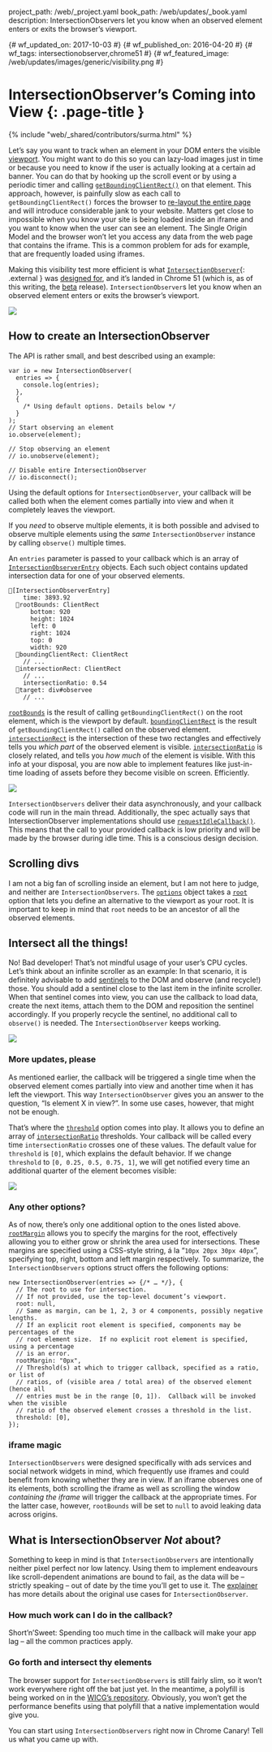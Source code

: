 project_path: /web/_project.yaml
book_path: /web/updates/_book.yaml
description: IntersectionObservers let you know when an observed element enters or exits the browser’s viewport.

{# wf_updated_on: 2017-10-03 #}
{# wf_published_on: 2016-04-20 #}
{# wf_tags: intersectionobserver,chrome51 #}
{# wf_featured_image: /web/updates/images/generic/visibility.png #}

# IntersectionObserver’s Coming into View {: .page-title }

{% include "web/_shared/contributors/surma.html" %}

Let’s say you want to track when an element in your DOM enters the visible
[viewport](https://en.wikipedia.org/wiki/Viewport). You might want to do this so
you can lazy-load images just in time or because you need to know if the user is
actually looking at a certain ad banner. You can do that by hooking up the
scroll event or by using a periodic timer and calling
[`getBoundingClientRect()`](https://developer.mozilla.org/en-US/docs/Web/API/Element/getBoundingClientRect)
on that element. This approach, however, is painfully slow as each call to
`getBoundingClientRect()` forces the browser to
[re-layout the entire page](https://gist.github.com/paulirish/5d52fb081b3570c81e3a)
and will introduce considerable jank to your website. Matters get close to
impossible when you know your site is being loaded inside an iframe and you
want to know when the user can see an element. The Single Origin Model and
the browser won’t let you access any data from the web page that contains the
iframe. This is a common problem for ads for example, that are frequently
loaded using iframes.

Making this visibility test more efficient is what
[`IntersectionObserver`](https://w3c.github.io/IntersectionObserver){: .external } was
[designed for](https://github.com/WICG/IntersectionObserver/blob/gh-pages/explainer.md),
and it’s landed in Chrome 51 (which is, as of this writing, the
[beta](https://www.google.com/chrome/browser/beta.html) release).
`IntersectionObserver`s let you know when an observed element enters or
exits the browser’s viewport.

<img src="/web/updates/images/2016/04/intersectionobserver/iframe.gif">

## How to create an IntersectionObserver

The API is rather small, and best described using an example:


    var io = new IntersectionObserver(
      entries => {
        console.log(entries);
      },
      {
        /* Using default options. Details below */
      }
    );
    // Start observing an element
    io.observe(element);

    // Stop observing an element
    // io.unobserve(element);

    // Disable entire IntersectionObserver
    // io.disconnect();



Using the default options for `IntersectionObserver`, your callback will be
called both when the element comes partially into view and when it completely
leaves the viewport.

If you *need* to observe multiple elements, it is both possible and advised
to observe multiple elements using the *same* `IntersectionObserver` instance
by calling `observe()` multiple times.


An `entries` parameter is passed to your callback which is an array of
[`IntersectionObserverEntry`](https://w3c.github.io/IntersectionObserver#intersection-observer-entry)
objects. Each such object contains updated intersection data for one of your
observed elements.


    🔽[IntersectionObserverEntry]
        time: 3893.92
      🔽rootBounds: ClientRect
          bottom: 920
          height: 1024
          left: 0
          right: 1024
          top: 0
          width: 920
      🔽boundingClientRect: ClientRect
        // ...
      🔽intersectionRect: ClientRect
        // ...
        intersectionRatio: 0.54
      🔽target: div#observee
        // ...


[`rootBounds`](https://w3c.github.io/IntersectionObserver#dom-intersectionobserverentry-rootbounds)
is the result of calling `getBoundingClientRect()` on the root element, which
is the viewport by default.
[`boundingClientRect`](https://w3c.github.io/IntersectionObserver#dom-intersectionobserverentry-boundingclientrect)
is the result of `getBoundingClientRect()` called on the observed element.
[`intersectionRect`](https://w3c.github.io/IntersectionObserver#dom-intersectionobserverentry-intersectionrect)
is the intersection of these two rectangles and effectively tells you
*which part* of the observed element is visible.
[`intersectionRatio`](https://w3c.github.io/IntersectionObserver#dom-intersectionobserverentry-intersectionratio)
is closely related, and tells you *how much* of the element is visible. With
this info at your disposal, you are now able to implement features like
just-in-time loading of assets before they become visible on screen.
Efficiently.

<img src="/web/updates/images/2016/04/intersectionobserver/intersectratio.png">

`IntersectionObservers` deliver their data asynchronously, and your callback
code will run in the main thread. Additionally, the spec actually says that
IntersectionObserver implementations should use
[`requestIdleCallback()`](https://w3c.github.io/IntersectionObserver#queue-intersection-observer-task).
This means that the call to your provided callback is low priority and will
be made by the browser during idle time. This is a conscious design decision.

## Scrolling divs

I am not a big fan of scrolling inside an element, but I am not here to judge,
and neither are `IntersectionObservers`. The
[`options`](https://w3c.github.io/IntersectionObserver#dictdef-intersectionobserverinit)
object takes a [`root`](https://w3c.github.io/IntersectionObserver#dom-intersectionobserverinit-root)
option that lets you define an alternative to the viewport as your root. It is
important to keep in mind that `root` needs to be an ancestor of all the
observed elements.

## Intersect all the things!

No! Bad developer! That’s not mindful usage of your user’s CPU cycles. Let’s
think about an infinite scroller as an example: In that scenario, it is
definitely advisable to add [sentinels](https://en.wikipedia.org/wiki/Sentinel_value)
to the DOM and observe (and recycle!) those. You should add a sentinel close
to the last item in the infinite scroller. When that sentinel comes into view,
you can use the callback to load data, create the next items, attach them to
the DOM and reposition the sentinel accordingly. If you properly recycle the
sentinel, no additional call to `observe()` is needed. The
`IntersectionObserver` keeps working.

<img src="/web/updates/images/2016/04/intersectionobserver/infinitescroller.png">

### More updates, please

As mentioned earlier, the callback will be triggered a single time when the
observed element comes partially into view and another time when it has left
the viewport. This way `IntersectionObserver` gives you an answer to the
question, “Is element X in view?”. In some use cases, however, that might
not be enough.

That’s where the [`threshold`](https://w3c.github.io/IntersectionObserver#dom-intersectionobserverinit-threshold)
option comes into play. It allows you to define an array of
[`intersectionRatio`](https://w3c.github.io/IntersectionObserver#dom-intersectionobserverentry-intersectionratio)
thresholds. Your callback will be called every time `intersectionRatio`
crosses one of these values. The default value for `threshold` is `[0]`,
which explains the default behavior. If we change `threshold` to
`[0, 0.25, 0.5, 0.75, 1]`, we will get notified every time an additional
quarter of the element becomes visible:

<img src="/web/updates/images/2016/04/intersectionobserver/threshold.gif">

### Any other options?

As of now, there’s only one additional option to the ones listed above.
[`rootMargin`](https://w3c.github.io/IntersectionObserver#dom-intersectionobserverinit-rootmargin)
allows you to specify the margins for the root, effectively allowing you to
either grow or shrink the area used for intersections. These margins are
specified using a CSS-style string, á la “`10px 20px 30px 40px`”, specifying
top, right, bottom and left margin respectively. To summarize, the
`IntersectionObservers` options struct offers the following options:


    new IntersectionObserver(entries => {/* … */}, {
      // The root to use for intersection.
      // If not provided, use the top-level document’s viewport.
      root: null,
      // Same as margin, can be 1, 2, 3 or 4 components, possibly negative lengths.
      // If an explicit root element is specified, components may be percentages of the
      // root element size.  If no explicit root element is specified, using a percentage
      // is an error.
      rootMargin: "0px",
      // Threshold(s) at which to trigger callback, specified as a ratio, or list of
      // ratios, of (visible area / total area) of the observed element (hence all
      // entries must be in the range [0, 1]).  Callback will be invoked when the visible
      // ratio of the observed element crosses a threshold in the list.
      threshold: [0],
    });


### iframe magic

`IntersectionObservers` were designed specifically with ads services and
social network widgets in mind, which frequently use iframes and could
benefit from knowing whether they are in view. If an iframe observes one of
its elements, both scrolling the iframe as well as scrolling the window
*containing the iframe* will trigger the callback at the appropriate times.
For the latter case, however, `rootBounds` will be set to `null` to avoid
leaking data across origins.

## What is IntersectionObserver *Not* about?

Something to keep in mind is that `IntersectionObservers` are intentionally
neither pixel perfect nor low latency. Using them to implement endeavours
like scroll-dependent animations are bound to fail, as the data will be
– strictly speaking – out of date by the time you’ll get to use it.
The [explainer](https://github.com/WICG/IntersectionObserver/blob/gh-pages/explainer.md)
has more details about the original use cases for `IntersectionObserver`.

### How much work can I do in the callback?

Short’n’Sweet: Spending too much time in the callback will make your app lag –
all the common practices apply.

### Go forth and intersect thy elements

The browser support for `IntersectionObservers` is still fairly slim, so it
won’t work everywhere right off the bat just yet. In the meantime, a polyfill
is being worked on in the [WICG’s repository](https://github.com/WICG/IntersectionObserver).
Obviously, you won’t get the performance benefits using that polyfill that a
native implementation would give you.

You can start using `IntersectionObservers` right now in Chrome Canary! Tell
us what you came up with.


